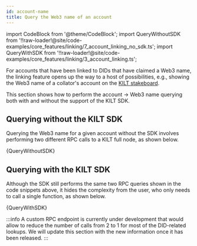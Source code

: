 ```yaml
---
id: account-name
title: Query the Web3 name of an account
---
```


import CodeBlock from '@theme/CodeBlock';
import QueryWithoutSDK from '!!raw-loader!@site/code-examples/core_features/linking/7_account_linking_no_sdk.ts';
import QueryWithSDK from '!!raw-loader!@site/code-examples/core_features/linking/3_account_linking.ts';

For accounts that have been linked to DIDs that have claimed a Web3 name, the linking feature opens up the way to a host of possibilities, e.g., showing the Web3 name of a collator's account on the [KILT stakeboard][kilt-stakeboard].

This section shows how to perform the account -> Web3 name querying both with and without the support of the KILT SDK.

## Querying without the KILT SDK

Querying the Web3 name for a given account without the SDK involves performing two different RPC calls to a KILT full node, as shown below.

<CodeBlock className="language-js">
  {QueryWithoutSDK}
</CodeBlock>

## Querying with the KILT SDK

Although the SDK still performs the same two RPC queries shown in the code snippets above, it hides the complexity from the user, who only needs to call a single function, as shown below.

<CodeBlock className="language-js">
  {QueryWithSDK}
</CodeBlock>

:::info
A custom RPC endpoint is currently under development that would allow to reduce the number of calls from 2 to 1 for most of the DID-related lookups.
We will update this section with the new information once it has been released.
:::

[kilt-stakeboard]: https://stakeboard.kilt.io/
